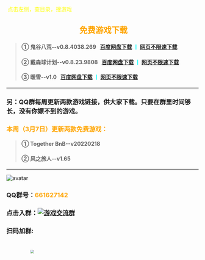 <head>
          <!-- Place your kit's code here -->
          <script src="https://kit.fontawesome.com/911b022eab.js" crossorigin="anonymous"></script>
</head>
<font face="黑体"><font color=yellow><i class="fa-solid fa-arrow-left-long"></i>&nbsp;点击左侧，查目录，搜游戏<br></font></font>


<h2><center><i class="fa-solid fa-handshake"></i>  &nbsp;<font color=orange>免费游戏下载<center></font></font></h2>

>#### ① 鬼谷八荒--v0.8.4038.269  &nbsp;&nbsp;<font color=cyan>[百度网盘下载](https://pan.baidu.com/s/1nQTY5ELNKqigloqaAMrXsA?pwd=heng)&nbsp;丨&nbsp;[网页不限速下载](https://cowtransfer.com/s/5701bb18d5e749)</font>
>#### ② 戴森球计划--v0.8.23.9808  &nbsp;&nbsp;<font color=cyan>[百度网盘下载](https://pan.baidu.com/s/1uqNrZ3c-WEQVycb4o62DKQ?pwd=heng)&nbsp;丨&nbsp;[网页不限速下载](https://cowtransfer.com/s/ea0a88a4c09e41)</font>
>#### ③ 暖雪--v1.0  &nbsp;&nbsp;<font color=cyan>[百度网盘下载](https://pan.baidu.com/s/1nNyfMtFPTyjqvDcsa6F2mw?pwd=heng)&nbsp;丨&nbsp;[网页不限速下载](https://cowtransfer.com/s/4740968d213941)</font>

---

<h3>另：QQ群每周更新两款游戏链接，供大家下载。只要在群里时间够长，没有你嫖不到的游戏。</h3>

<h3><font color=orange>本周（3月7日）更新两款免费游戏：</font></h3>

><h4> ① Together BnB--v20220218</h4>
><h4> ② 风之旅人--v1.65</h4>

***

![avatar](/img/qwj.jpg)

<h3>QQ群号：<font color=orange>661627142</font></h3>

<h3>点击入群：<a target="_blank" href="https://qm.qq.com/cgi-bin/qm/qr?k=wWnrIe5zq6iAwbjaMd6NDE8Meb8yrC-Z&jump_from=webapi"><img border="0" src="//pub.idqqimg.com/wpa/images/group.png" alt="游戏交流群" title="游戏交流群"></a></h3>

<h3>扫码加群:</h3>
<br>
&nbsp;&nbsp;&nbsp;&nbsp;&nbsp;&nbsp;&nbsp;&nbsp;&nbsp;&nbsp;&nbsp;&nbsp;&nbsp;&nbsp;&nbsp;&nbsp;<img src="/img/qqun.jpg" style="zoom:55%">

